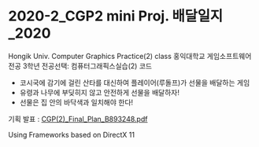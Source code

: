 # 2020-2_CGP2 mini Proj. 배달일지_2020
Hongik Univ. Computer Graphics Practice(2) class
홍익대학교 게임소프트웨어전공 3학년 전공선택: 컴퓨터그래픽스실습(2) 코드

* 코시국에 감기에 걸린 산타를 대신하여 플레이어(루돌프)가 선물을 배달하는 게임
* 유령과 나무에 부딪히지 않고 안전하게 선물을 배달하자!
* 선물은 집 안의 바닥색과 일치해야 한다!

기획 발표 : [CGP(2)_Final_Plan_B893248.pdf](https://github.com/Haebny/2020-2_CGP2/files/7406990/CGP.2._Final_Plan_B893248.pdf)

Using Frameworks based on DirectX 11
